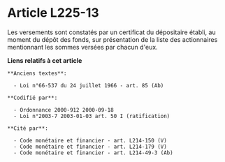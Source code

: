 # Article L225-13

Les versements sont constatés par un certificat du dépositaire établi, au moment du dépôt des fonds, sur présentation de la
liste des actionnaires mentionnant les sommes versées par chacun d'eux.

**Liens relatifs à cet article**

	**Anciens textes**:

	  - Loi n°66-537 du 24 juillet 1966 - art. 85 (Ab)

	**Codifié par**:

	  - Ordonnance 2000-912 2000-09-18
	  - Loi n°2003-7 2003-01-03 art. 50 I (ratification)

	**Cité par**:

	  - Code monétaire et financier - art. L214-150 (V)
	  - Code monétaire et financier - art. L214-179 (V)
	  - Code monétaire et financier - art. L214-49-3 (Ab)
